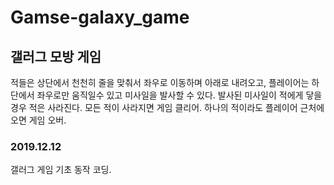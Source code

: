 # Gamse-galaxy_game

## 갤러그 모방 게임
적들은 상단에서 천천히 줄을 맞춰서 좌우로 이동하며 아래로 내려오고,
플레이어는 하단에서 좌우로만 움직일수 있고 미사일을 발사할 수 있다.
발사된 미사일이 적에게 닿을 경우 적은 사라진다.
모든 적이 사라지면 게임 클리어.
하나의 적이라도 플레이어 근처에 오면 게임 오버.

### 2019.12.12
갤러그 게임 기초 동작 코딩.
